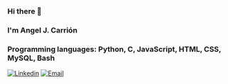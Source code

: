 ### Hi there 👋
### I'm Angel J. Carrión
### Programming languages: Python, C, JavaScript, HTML, CSS, MySQL, Bash
[![Linkedin](https://img.shields.io/badge/-LinkedIn-blue?style=flat&logo=Linkedin&logoColor=white)](https://www.linkedin.com/in/angel-carrion/)
[![Email](https://img.shields.io/badge/-Email-red?style=flat&logo=Yahoo&logoColor=white)](mailto:acarrion_pr@yahoo.com)
